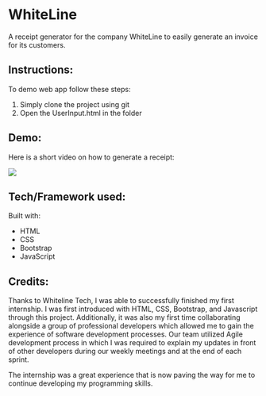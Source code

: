 # WhiteLine

A receipt generator for the company WhiteLine to easily generate an invoice for its customers.

## Instructions: 

To demo web app follow these steps:

1. Simply clone the project using git
2. Open the UserInput.html in the folder

## Demo:

Here is a short video on how to generate a receipt:

![](https://media.giphy.com/media/QYjYz4c1CTIdfOtYSO/giphy.gif)

## Tech/Framework used:

Built with:

- HTML
- CSS
- Bootstrap
- JavaScript

## Credits:

Thanks to Whiteline Tech, I was able to successfully finished my first internship. I was first introduced with HTML, CSS, Bootstrap, and Javascript through this project. Additionally, it was also my first time collaborating alongside a group of professional developers which allowed me to gain the experience of software development processes. Our team utilized Agile development process in which I was required to explain my updates in front of other developers during our weekly meetings and at the end of each sprint. 

The internship was a great experience that is now paving the way for me to continue developing my programming skills.  



